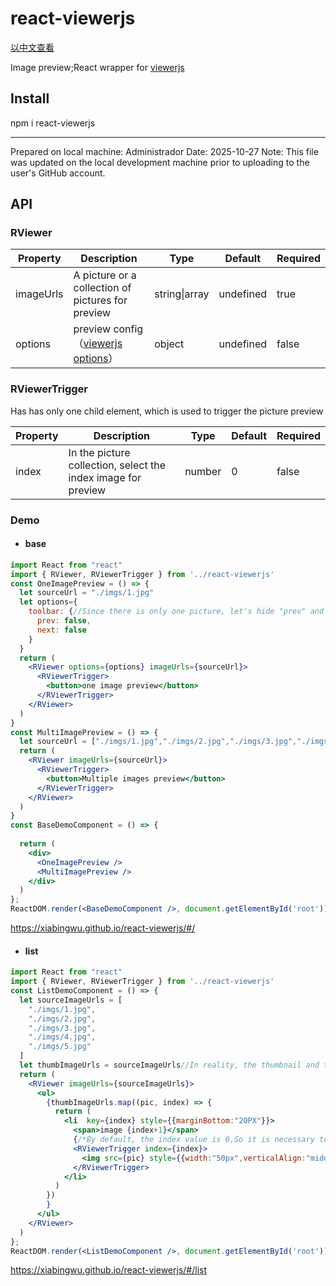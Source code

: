 # react-viewerjs

[以中文查看](README.md)

Image preview;React wrapper for [viewerjs](https://github.com/fengyuanchen/viewerjs)


## Install

npm i react-viewerjs

---
Prepared on local machine: Administrador
Date: 2025-10-27
Note: This file was updated on the local development machine prior to uploading to the user's GitHub account.

## API

### RViewer

| Property        | Description     | Type           | Default  | Required |
| --------- | ------ | ------------ | ---- | ---- |
| imageUrls | A picture or a collection of pictures for preview | string\|array | undefined    | true |
| options | preview config（[viewerjs options](https://github.com/fengyuanchen/viewerjs#options)） | object | undefined    | false |

### RViewerTrigger

Has has only one child element, which is used to trigger the picture preview

| Property        | Description     | Type           | Default  | Required |
| --------- | ------ | ------------ | ---- | ---- |
| index | In the picture collection, select the index image for preview | number | 0    | false |

### Demo

- #### base
````jsx
import React from "react"
import { RViewer, RViewerTrigger } from '../react-viewerjs'
const OneImagePreview = () => {
  let sourceUrl = "./imgs/1.jpg"
  let options={
    toolbar: {//Since there is only one picture, let's hide "prev" and "next"
      prev: false,
      next: false
    }
  }
  return (
    <RViewer options={options} imageUrls={sourceUrl}>
      <RViewerTrigger>
        <button>one image preview</button>
      </RViewerTrigger>
    </RViewer>
  )
}
const MultiImagePreview = () => {
  let sourceUrl = ["./imgs/1.jpg","./imgs/2.jpg","./imgs/3.jpg","./imgs/4.jpg","./imgs/5.jpg"]
  return (
    <RViewer imageUrls={sourceUrl}>
      <RViewerTrigger>
        <button>Multiple images preview</button>
      </RViewerTrigger>
    </RViewer>
  )
}
const BaseDemoComponent = () => {
  
  return (
    <div>
      <OneImagePreview />
      <MultiImagePreview />
    </div>
  )
};
ReactDOM.render(<BaseDemoComponent />, document.getElementById('root'));
````
https://xiabingwu.github.io/react-viewerjs/#/ 

- #### list
````jsx
import React from "react"
import { RViewer, RViewerTrigger } from '../react-viewerjs'
const ListDemoComponent = () => {
  let sourceImageUrls = [
    "./imgs/1.jpg",
    "./imgs/2.jpg",
    "./imgs/3.jpg",
    "./imgs/4.jpg",
    "./imgs/5.jpg"
  ]
  let thumbImageUrls = sourceImageUrls//In reality, the thumbnail and the original may not be the same, which are set to be equal, just for the sake of a simple demonstration
  return (
    <RViewer imageUrls={sourceImageUrls}>
      <ul>
        {thumbImageUrls.map((pic, index) => {
          return (
            <li  key={index} style={{marginBottom:"20PX"}}>
              <span>image {index+1}</span>
              {/*By default, the index value is 0,So it is necessary to set the index prop*/}
              <RViewerTrigger index={index}>
                <img src={pic} style={{width:"50px",verticalAlign:"middle"}}  />
              </RViewerTrigger>
            </li>
          )
        })
        }
      </ul>
    </RViewer>
  )
};
ReactDOM.render(<ListDemoComponent />, document.getElementById('root'));
````
https://xiabingwu.github.io/react-viewerjs/#/list
